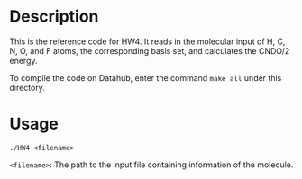 # Description
This is the reference code for HW4. It reads in the molecular input of H, C, N, O, and F atoms, the corresponding basis set, and calculates the CNDO/2 energy.

To compile the code on Datahub, enter the command `make all` under this directory.

# Usage
```
./HW4 <filename>
```
`<filename>`: The path to the input file containing information of the molecule.


